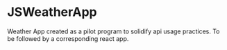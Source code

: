 # JSWeatherApp
Weather App created as a pilot program to solidify api usage practices. To be followed by a corresponding react app.

